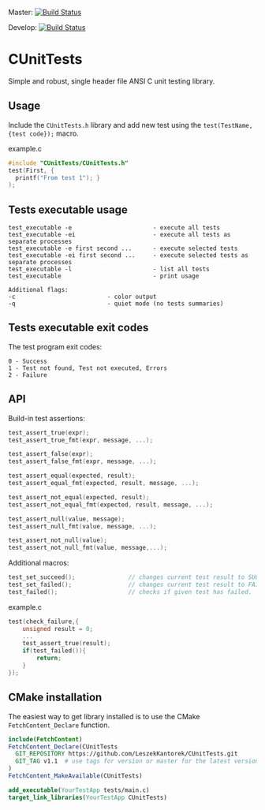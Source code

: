 Master: [![Build Status](https://travis-ci.org/LeszekKantorek/CUnitTests.svg?branch=master)](https://travis-ci.org/LeszekKantorek/CUnitTests)

Develop: [![Build Status](https://travis-ci.org/LeszekKantorek/CUnitTests.svg?branch=develop)](https://travis-ci.org/LeszekKantorek/CUnitTests)

# CUnitTests
Simple and robust, single header file ANSI C unit testing library.

## Usage
Include the `CUnitTests.h` library and add new test using the `test(TestName, {test code});` macro.

example.c
``` c
#include "CUnitTests/CUnitTests.h"
test(First, { 
  printf("From test 1"); }
);
```

## Tests executable usage
```
test_executable -e                       - execute all tests
test_executable -ei                      - execute all tests as separate processes
test_executable -e first second ...      - execute selected tests
test_executable -ei first second ...     - execute selected tests as separate processes
test_executable -l                       - list all tests
test_executable                          - print usage

Additional flags:
-c                          - color output
-q                          - quiet mode (no tests summaries)
```

## Tests executable exit codes
The test program exit codes:
```
0 - Success
1 - Test not found, Test not executed, Errors
2 - Failure
```

## API
Build-in test assertions: 
``` c
test_assert_true(expr);
test_assert_true_fmt(expr, message, ...);

test_assert_false(expr);								
test_assert_false_fmt(expr, message, ...);				

test_assert_equal(expected, result);	
test_assert_equal_fmt(expected, result, message, ...);	

test_assert_not_equal(expected, result);
test_assert_not_equal_fmt(expected, result, message, ...);

test_assert_null(value, message);
test_assert_null_fmt(value, message, ...);

test_assert_not_null(value);
test_assert_not_null_fmt(value, message,...);
```

Additional macros:
``` c
test_set_succeed();               // changes current test result to SUCCEED.
test_set_failed();                // changes current test result to FAILED. 
test_failed();                    // checks if given test has failed.
```

example.c
``` c
test(check_failure,{
    unsigned result = 0;
    ...
    test_assert_true(result);
    if(test_failed()){
        return;
    }
});
```

## CMake installation
The easiest way to get library installed is to use the CMake `FetchContent_Declare` function.
``` CMake
include(FetchContent)
FetchContent_Declare(CUnitTests
  GIT_REPOSITORY https://github.com/LeszekKantorek/CUnitTests.git
  GIT_TAG v1.1  # use tags for version or master for the latest version 
)
FetchContent_MakeAvailable(CUnitTests)

add_executable(YourTestApp tests/main.c)
target_link_libraries(YourTestApp CUnitTests)
```
